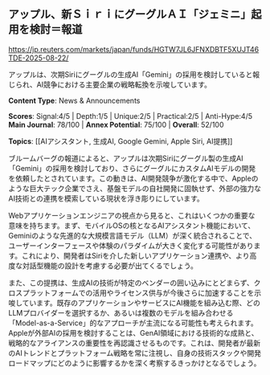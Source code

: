 ## アップル、新ＳｉｒｉにグーグルＡＩ「ジェミニ」起用を検討＝報道

https://jp.reuters.com/markets/japan/funds/HGTW7JL6JFNXDBTF5XUJT46TDE-2025-08-22/

アップルは、次期Siriにグーグルの生成AI「Gemini」の採用を検討していると報じられ、AI競争における主要企業の戦略転換を示唆しています。

**Content Type**: News & Announcements

**Scores**: Signal:4/5 | Depth:1/5 | Unique:2/5 | Practical:2/5 | Anti-Hype:4/5
**Main Journal**: 78/100 | **Annex Potential**: 75/100 | **Overall**: 52/100

**Topics**: [[AIアシスタント, 生成AI, Google Gemini, Apple Siri, AI提携]]

ブルームバーグの報道によると、アップルは次期Siriにグーグル製の生成AI「Gemini」の採用を検討しており、さらにグーグルにカスタムAIモデルの開発を依頼したとされています。この動きは、AI開発競争が激化する中で、Appleのような巨大テック企業でさえ、基盤モデルの自社開発に固執せず、外部の強力なAI技術との連携を模索している現状を浮き彫りにしています。

Webアプリケーションエンジニアの視点から見ると、これはいくつかの重要な意味を持ちます。まず、モバイルOSの核となるAIアシスタント機能において、Geminiのような先進的な大規模言語モデル（LLM）が深く統合されることで、ユーザーインターフェースや体験のパラダイムが大きく変化する可能性があります。これにより、開発者はSiriを介した新しいアプリケーション連携や、より高度な対話型機能の設計を考慮する必要が出てくるでしょう。

また、この提携は、生成AIの技術が特定のベンダーの囲い込みにとどまらず、クロスプラットフォームでの活用やライセンス供与が今後さらに加速することを示唆しています。既存のアプリケーションやサービスにAI機能を組み込む際、どのLLMプロバイダーを選択するか、あるいは複数のモデルを組み合わせる「Model-as-a-Service」的なアプローチが主流になる可能性も考えられます。Appleが外部AIの採用を検討することは、GenAI領域における技術的な成熟と、戦略的なアライアンスの重要性を再認識させるものです。これは、開発者が最新のAIトレンドとプラットフォーム戦略を常に注視し、自身の技術スタックや開発ロードマップにどのように影響するかを深く考察するきっかけとなるでしょう。